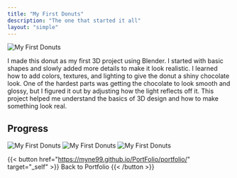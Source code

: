 ```yaml
---
title: "My First Donuts"
description: "The one that started it all"
layout: "simple"
---
```


![My First Donuts](/img/portfolio/donut.png)

I made this donut as my first 3D project using Blender. I started with basic shapes and slowly added more details to make it look realistic. I learned how to add colors, textures, and lighting to give the donut a shiny chocolate look. One of the hardest parts was getting the chocolate to look smooth and glossy, but I figured it out by adjusting how the light reflects off it. This project helped me understand the basics of 3D design and how to make something look real.

## Progress

![My First Donuts](/img/portfolio/donuts_lol.png)
 ![My First Donuts](/img/portfolio/donut_yay.png) 
![My First Donuts](/img/portfolio/donuts.png)

{{< button href="https://myne99.github.io/PortFolio/portfolio/" target="_self" >}}
Back to Portfolio
{{< /button >}}



